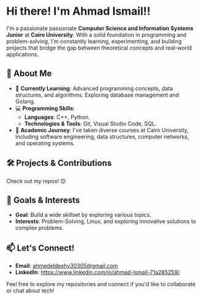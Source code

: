 # **Hi there! I'm Ahmad Ismail**!!

 I'm a passionate passionate **Computer Science and Information Systems Junior** at **Cairo University**. With a solid foundation in programming and problem-solving, I'm constantly learning, experimenting, and building projects that bridge the gap between theoretical concepts and real-world applications.

## 🚀 About Me  
- 🌱 **Currently Learning**: Advanced programming concepts, data structures, and algorithms. Exploring database management and Golang.  
- 💻 **Programming Skills**:  
  - **Languages**: C++, Python.  
  - **Technologies & Tools**: Git, Visual Studio Code, SQL.  
- 📘 **Academic Journey**: I've taken diverse courses at Cairo University, including software engineering, data structures, computer networks, and operating systems.  

## 🛠️ Projects & Contributions  
Check out my repos! 😊  

## 🌟 Goals & Interests  
- **Goal**: Build a wide skillset by exploring various topics.  
- **Interests**: Problem-Solving, Linux, and exploring innovative solutions to complex problems.  

## 📫 Let's Connect!  
- **Email**: ahmedeldeehy30305@gmail.com
- **LinkedIn**: https://www.linkedin.com/in/ahmad-ismail-71a285259/

Feel free to explore my repositories and connect if you'd like to collaborate or chat about tech!  
